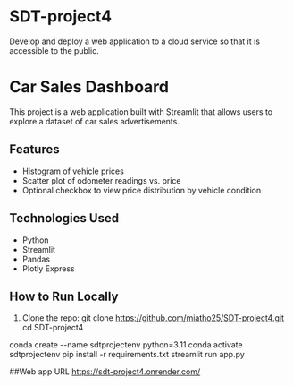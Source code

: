 # SDT-project4
Develop and deploy a web application to a cloud service so that it is accessible to the public.
# Car Sales Dashboard

This project is a web application built with Streamlit that allows users to explore a dataset of car sales advertisements.

## Features

- Histogram of vehicle prices
- Scatter plot of odometer readings vs. price
- Optional checkbox to view price distribution by vehicle condition

## Technologies Used

- Python
- Streamlit
- Pandas
- Plotly Express

## How to Run Locally

1. Clone the repo:
git clone https://github.com/miatho25/SDT-project4.git
cd SDT-project4

conda create --name sdtprojectenv python=3.11
conda activate sdtprojectenv
pip install -r requirements.txt
streamlit run app.py

##Web app URL
https://sdt-project4.onrender.com/
